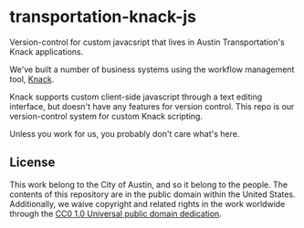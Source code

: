 # transportation-knack-js
Version-control for custom javacsript that lives in Austin Transportation's Knack applications.

We've built a number of business systems using the workflow management tool, [Knack](http://knack.com/).

Knack supports custom client-side javascript through a text editing interface, but doesn't have any features for version control. This repo is our version-control system for custom Knack scripting. 

Unless you work for us, you probably don't care what's here.

## License

This work belong to the City of Austin, and so it belong to the people. The contents of this repository are in the public domain within the United States. Additionally, we waive copyright and related rights in the work worldwide through the [CC0 1.0 Universal public domain dedication](https://creativecommons.org/publicdomain/zero/1.0/).
